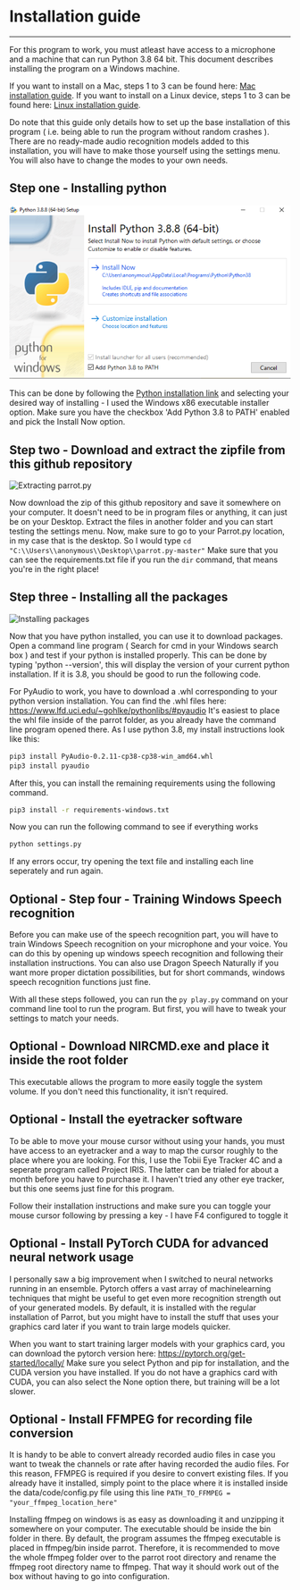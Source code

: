 # Installation guide
-----------

For this program to work, you must atleast have access to a microphone and a machine that can run Python 3.8 64 bit.
This document describes installing the program on a Windows machine.

If you want to install on a Mac, steps 1 to 3 can be found here: [Mac installation guide](MAC_INSTALLATION.md).
If you want to install on a Linux device, steps 1 to 3 can be found here: [Linux installation guide](LINUX_INSTALLATION.md).

Do note that this guide only details how to set up the base installation of this program ( i.e. being able to run the program without random crashes ). 
There are no ready-made audio recognition models added to this installation, you will have to make those yourself using the settings menu.
You will also have to change the modes to your own needs.

Step one - Installing python
----------

![Installing python](media/install-python.png)

This can be done by following the [Python installation link](https://www.python.org/downloads/release/python-380/) and selecting your desired way of installing - I used the Windows x86 executable installer option.
Make sure you have the checkbox 'Add Python 3.8 to PATH' enabled and pick the Install Now option. 

Step two - Download and extract the zipfile from this github repository
---------------

![Extracting parrot.py](media/install-parrotpy.png)

Now download the zip of this github repository and save it somewhere on your computer. It doesn't need to be in program files or anything, it can just be on your Desktop.
Extract the files in another folder and you can start testing the settings menu.
Now, make sure to go to your Parrot.py location, in my case that is the desktop. So I would type `cd "C:\\Users\\anonymous\\Desktop\\parrot.py-master"` 
Make sure that you can see the requirements.txt file if you run the `dir` command, that means you're in the right place!

Step three - Installing all the packages
---------

![Installing packages](media/install-libs.png)

Now that you have python installed, you can use it to download packages. Open a command line program ( Search for cmd in your Windows search box ) and test if your python is installed properly.
This can be done by typing 'python --version', this will display the version of your current python installation. If it is 3.8, you should be good to run the following code.

For PyAudio to work, you have to download a .whl corresponding to your python version installation.
You can find the .whl files here: https://www.lfd.uci.edu/~gohlke/pythonlibs/#pyaudio
It's easiest to place the whl file inside of the parrot folder, as you already have the command line program opened there.
As I use python 3.8, my install instructions look like this:

```bash
pip3 install PyAudio-0.2.11-cp38-cp38-win_amd64.whl
pip3 install pyaudio
```

After this, you can install the remaining requirements using the following command.

```bash
pip3 install -r requirements-windows.txt
```

Now you can run the following command to see if everything works

```bash
python settings.py
```

If any errors occur, try opening the text file and installing each line seperately and run again.

Optional - Step four - Training Windows Speech recognition
---------------

Before you can make use of the speech recognition part, you will have to train Windows Speech recognition on your microphone and your voice.
You can do this by opening up windows speech recognition and following their installation instructions. 
You can also use Dragon Speech Naturally if you want more proper dictation possibilities, but for short commands, windows speech recognition functions just fine.

With all these steps followed, you can run the `py play.py` command on your command line tool to run the program. But first, you will have to tweak your settings to match your needs. 

Optional - Download NIRCMD.exe and place it inside the root folder
----------------

This executable allows the program to more easily toggle the system volume. If you don't need this functionality, it isn't required.

Optional - Install the eyetracker software
---------------

To be able to move your mouse cursor without using your hands, you must have access to an eyetracker and a way to map the cursor roughly to the place where you are looking.
For this, I use the Tobii Eye Tracker 4C and a seperate program called Project IRIS. The latter can be trialed for about a month before you have to purchase it.
I haven't tried any other eye tracker, but this one seems just fine for this program.

Follow their installation instructions and make sure you can toggle your mouse cursor following by pressing a key - I have F4 configured to toggle it

Optional - Install PyTorch CUDA for advanced neural network usage
----------------

I personally saw a big improvement when I switched to neural networks running in an ensemble. 
Pytorch offers a vast array of machinelearning techniques that might be useful to get even more recognition strength out of your generated models. 
By default, it is installed with the regular installation of Parrot, but you might have to install the stuff that uses your graphics card later if you want to train large models quicker.

When you want to start training larger models with your graphics card, you can download the pytorch version here: https://pytorch.org/get-started/locally/ 
Make sure you select Python and pip for installation, and the CUDA version you have installed. If you do not have a graphics card with CUDA, you can also select the None option there, but training will be a lot slower.

Optional - Install FFMPEG for recording file conversion
----------------

It is handy to be able to convert already recorded audio files in case you want to tweak the channels or rate after having recorded the audio files.
For this reason, FFMPEG is required if you desire to convert existing files.
If you already have it installed, simply point to the place where it is installed inside the data/code/config.py file using this line
```PATH_TO_FFMPEG = "your_ffmpeg_location_here"```

Installing ffmpeg on windows is as easy as downloading it and unzipping it somewhere on your computer. The executable should be inside the bin folder in there.
By default, the program assumes the ffmpeg executable is placed in ffmpeg/bin inside parrot.
Therefore, it is recommended to move the whole ffmpeg folder over to the parrot root directory and rename the ffmpeg root directory name to ffmpeg. 
That way it should work out of the box without having to go into configuration.